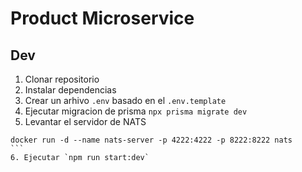 # Product Microservice

## Dev

1. Clonar repositorio
2. Instalar dependencias
3. Crear un arhivo `.env` basado en el `.env.template`
4. Ejecutar migracion de prisma `npx prisma migrate dev`
5. Levantar el servidor de NATS
````
docker run -d --name nats-server -p 4222:4222 -p 8222:8222 nats
```
6. Ejecutar `npm run start:dev`